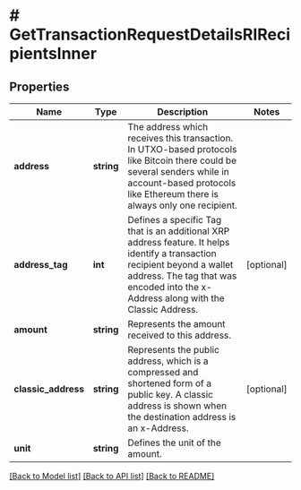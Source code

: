 # # GetTransactionRequestDetailsRIRecipientsInner

## Properties

Name | Type | Description | Notes
------------ | ------------- | ------------- | -------------
**address** | **string** | The address which receives this transaction. In UTXO-based protocols like Bitcoin there could be several senders while in account-based protocols like Ethereum there is always only one recipient. |
**address_tag** | **int** | Defines a specific Tag that is an additional XRP address feature. It helps identify a transaction recipient beyond a wallet address. The tag that was encoded into the x-Address along with the Classic Address. | [optional]
**amount** | **string** | Represents the amount received to this address. |
**classic_address** | **string** | Represents the public address, which is a compressed and shortened form of a public key. A classic address is shown when the destination address is an x-Address. | [optional]
**unit** | **string** | Defines the unit of the amount. |

[[Back to Model list]](../../README.md#models) [[Back to API list]](../../README.md#endpoints) [[Back to README]](../../README.md)
